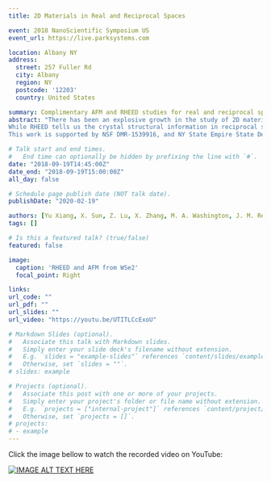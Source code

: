 ```yaml
---
title: 2D Materials in Real and Reciprocal Spaces

event: 2018 NanoScientific Symposium US
event_url: https://live.parksystems.com

location: Albany NY
address:
  street: 257 Fuller Rd
  city: Albany
  region: NY
  postcode: '12203'
  country: United States

summary: Complimentary AFM and RHEED studies for real and reciprocal space analysis.
abstract: "There has been an explosive growth in the study of 2D materials due to their novel electronic, electrical, optical, and magnetic properties. The structure of a 2D material not only strongly affects the properties of the material itself but also influences the epitaxial growth of other 2D materials when it is used as a template. However, a layer or a few-layers thick material is challenging to characterize due to the fact that the total number of atoms in the layer(s) is small compared with that of a thick layer. The current push for a quantitative characterization of the symmetry and perfection of those 2D materials deposited on or transferred to a surface has triggered us to apply surface sensitive techniques such as Reflection High Energy Electron Diffraction (RHEED) and Atomic Force Microscopy (AFM) in 2D systems.\n
While RHEED tells us the crystal structural information in reciprocal space, AFM gives real space morphological information. They are complimentary to each other. In this report, we present the RHEED and AFM studies of two common 2D materials: a single crystal monolayer graphene on an amorphous SiO2 substrate sample and a monolayer WSe2 on the c-plane sapphire sample. We demonstrate the use of RHEED to map out the reciprocal space structure and the use of AFM to measure the layer thickness and surface roughness of those materials. We show that both techniques can be used to determine the interlayer spacing of the 2D material and they agree with each other within experimental uncertainty.\n
This work is supported by NSF DMR-1539916, and NY State Empire State Development's Division of Science, Technology and Innovation (NYSTAR) through Focus Center Contract C150117 and Rensselaer."

# Talk start and end times.
#   End time can optionally be hidden by prefixing the line with `#`.
date: "2018-09-19T14:45:00Z"
date_end: "2018-09-19T15:00:00Z"
all_day: false

# Schedule page publish date (NOT talk date).
publishDate: "2020-02-19"

authors: [Yu Xiang, X. Sun, Z. Lu, X. Zhang, M. A. Washington, J. M. Redwing, T.-M. Lu and G.-C. Wang]
tags: []

# Is this a featured talk? (true/false)
featured: false

image:
  caption: 'RHEED and AFM from WSe2'
  focal_point: Right

links:
url_code: ""
url_pdf: ""
url_slides: ""
url_video: "https://youtu.be/UTITLCcExoU"

# Markdown Slides (optional).
#   Associate this talk with Markdown slides.
#   Simply enter your slide deck's filename without extension.
#   E.g. `slides = "example-slides"` references `content/slides/example-slides.md`.
#   Otherwise, set `slides = ""`.
# slides: example

# Projects (optional).
#   Associate this post with one or more of your projects.
#   Simply enter your project's folder or file name without extension.
#   E.g. `projects = ["internal-project"]` references `content/project/deep-learning/index.md`.
#   Otherwise, set `projects = []`.
# projects:
# - example
---
```


Click the image bellow to watch the recorded video on YouTube:

[![IMAGE ALT TEXT HERE](https://img.youtube.com/vi/UTITLCcExoU/0.jpg)](https://www.youtube.com/watch?v=UTITLCcExoU)
